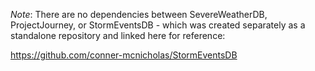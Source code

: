 *Note*:  There are no dependencies between SevereWeatherDB, ProjectJourney, or StormEventsDB - which was created separately as a standalone repository and linked here for reference:

https://github.com/conner-mcnicholas/StormEventsDB
